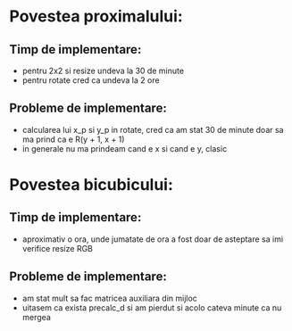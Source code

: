 # Povestea proximalului:

## Timp de implementare: 
- pentru 2x2 si resize undeva la 30 de minute
- pentru rotate cred ca undeva la 2 ore

## Probleme de implementare: 
- calcularea lui x_p si y_p in rotate, cred ca am stat 30 de minute
doar sa ma prind ca e R(y + 1, x + 1)
- in generale nu ma prindeam cand e x si cand e y, clasic


# Povestea bicubicului:

## Timp de implementare:
- aproximativ o ora, unde jumatate de ora a fost doar de asteptare sa imi verifice resize RGB

## Probleme de implementare:
- am stat mult sa fac matricea auxiliara din mijloc
- uitasem ca exista precalc_d si am pierdut si acolo cateva minute ca nu mergea
